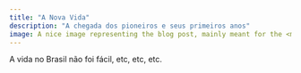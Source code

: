 ```yaml
---
title: "A Nova Vida"
description: "A chegada dos pioneiros e seus primeiros anos"
image: A nice image representing the blog post, mainly meant for the <meta> tags
---
```



A vida no Brasil não foi fácil, etc, etc, etc.